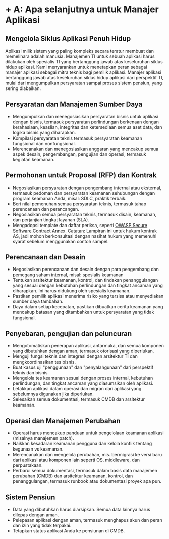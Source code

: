 # + A: Apa selanjutnya untuk Manajer Aplikasi

## Mengelola Siklus Aplikasi Penuh Hidup

Aplikasi milik sistem yang paling kompleks secara teratur membuat dan memelihara adalah manusia. Manajemen TI untuk sebuah aplikasi harus dilakukan oleh spesialis TI yang bertanggung jawab atas keseluruhan siklus hidup aplikasi. Kami menyarankan untuk menetapkan peran sebagai manajer aplikasi sebagai mitra teknis bagi pemilik aplikasi. Manajer aplikasi bertanggung jawab atas keseluruhan siklus hidup aplikasi dari perspektif TI, mulai dari mengumpulkan persyaratan sampai proses sistem pensiun, yang sering diabaikan.

## Persyaratan dan Manajemen Sumber Daya

* Mengumpulkan dan menegosiasikan persyaratan bisnis untuk aplikasi dengan bisnis, termasuk persyaratan perlindungan berkenaan     dengan kerahasiaan, keaslian, integritas dan ketersediaan semua aset data, dan logika bisnis yang diharapkan.
* Kompilasi persyaratan teknis termasuk persyaratan keamanan fungsional dan nonfungsional.
* Merencanakan dan menegosiasikan anggaran yang mencakup semua aspek desain, pengembangan, pengujian dan operasi, termasuk kegiatan keamanan.

## Permohonan untuk Proposal (RFP) dan Kontrak

* Negosiasikan persyaratan dengan pengembang internal atau eksternal, termasuk pedoman dan persyaratan keamanan sehubungan dengan program keamanan Anda, misal: SDLC, praktik terbaik.
* Beri nilai pemenuhan semua persyaratan teknis, termasuk tahap perencanaan dan perancangan.
* Negosiasikan semua persyaratan teknis, termasuk disain, keamanan, dan perjanjian tingkat layanan (SLA).
* Mengadopsi template dan daftar periksa, seperti [OWASP Secure Software Contract Annex](https://owasp.org/www-community/OWASP_Secure_Software_Contract_Annex). Catatan: Lampiran ini untuk hukum kontrak AS, jadi mohon berkonsultasi dengan nasihat hukum yang memenuhi syarat sebelum menggunakan contoh sampel.

## Perencanaan dan Desain

* Negosiasikan perencanaan dan desain dengan para pengembang dan pemegang saham internal, misal: spesialis keamanan
* Tentukan arsitektur keamanan, kontrol, dan tindakan penanggulangan yang sesuai dengan kebutuhan perlindungan dan tingkat ancaman yang diharapkan. Ini harus didukung oleh spesialis keamanan.
* Pastikan pemilik aplikasi menerima risiko yang tersisa atau menyediakan sumber daya tambahan.
* Daya dalam setiap kecepatan, pastikan dibuatkan cerita keamanan yang mencakup batasan yang ditambahkan untuk persyaratan yang tidak fungsional.

## Penyebaran, pengujian dan peluncuran

* Mengotomatiskan penerapan aplikasi, antarmuka, dan semua komponen yang dibutuhkan dengan aman, termasuk otorisasi yang diperlukan.
* Menguji fungsi teknis dan integrasi dengan arsitektur TI dan mengkoordinasikan tes bisnis.
* Buat kasus uji "penggunaan" dan "penyalahgunaan" dari perspektif teknis dan bisnis.
* Mengelola tes keamanan sesuai dengan proses internal, kebutuhan perlindungan, dan tingkat ancaman yang diasumsikan oleh aplikasi.
* Letakkan aplikasi dalam operasi dan migran dari aplikasi yang sebelumnya digunakan jika diperlukan.
*  Selesaikan semua dokumentasi, termasuk CMDB dan arsitektur keamanan.

## Operasi dan Manajemen Perubahan

* Operasi harus mencakup panduan untuk pengelolaan keamanan aplikasi (misalnya manajemen patch).
* Naikkan kesadaran keamanan pengguna dan kelola konflik tentang kegunaan vs keamanan.
* Merencanakan dan mengelola perubahan, mis. bermigrasi ke versi baru dari aplikasi atau komponen lain seperti OS, middleware, dan perpustakaan.
* Perbarui semua dokumentasi, termasuk dalam basis data manajemen perubahan (CMDB) dan arsitektur keamanan, kontrol, dan penanggulangan, termasuk runbook atau dokumentasi proyek apa pun.

## Sistem Pensiun

* Data yang dibutuhkan harus diarsipkan. Semua data lainnya harus dilepas dengan aman.
* Pelepasan aplikasi dengan aman, termasuk menghapus akun dan peran dan izin yang tidak terpakai.
* Tetapkan status aplikasi Anda ke pensiunan di CMDB.
